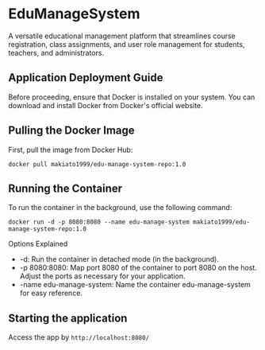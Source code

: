 # EduManageSystem
A versatile educational management platform that streamlines course registration, class assignments, and user role management for students, teachers, and administrators.

## Application Deployment Guide
Before proceeding, ensure that Docker is installed on your system. You can download and install Docker from Docker's official website.

## Pulling the Docker Image
First, pull the image from Docker Hub:
```
docker pull makiato1999/edu-manage-system-repo:1.0
```
## Running the Container
To run the container in the background, use the following command:
```
docker run -d -p 8080:8080 --name edu-manage-system makiato1999/edu-manage-system-repo:1.0
```
Options Explained
- -d: Run the container in detached mode (in the background).
- -p 8080:8080: Map port 8080 of the container to port 8080 on the host. Adjust the ports as necessary for your application.
- -name edu-manage-system: Name the container edu-manage-system for easy reference.
## Starting the application
Access the app by `http://localhost:8080/`
